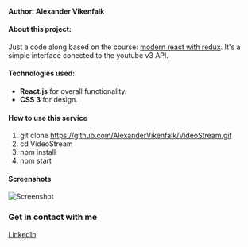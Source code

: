 #### Author: Alexander Vikenfalk

#### About this project: 
Just a code along based on the course: [modern react with redux](https://www.udemy.com/react-redux/learn/v4/overview "modern react with redux"). It's a simple interface conected to the youtube v3 API.

#### Technologies used: 
* **React.js** for overall functionality. 
* **CSS 3** for design.

#### How to use this service ####
1. git clone https://github.com/AlexanderVikenfalk/VideoStream.git
2. cd VideoStream
3. npm install
4. npm start

#### Screenshots ####
![Screenshot](https://media.giphy.com/media/5R2QJoKZLFvkYiiP4c/giphy.gif)


### Get in contact with me ###
[LinkedIn](https://de.linkedin.com/in/alexander-vikenfalk-6b993b42)

